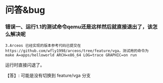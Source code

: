 # 问答&bug
### 错误一、运行1.1的测试命令qemu还是这样然后就直接退出了，该怎么解决呢
```
3.Arceos 已经实现的版本参考代码已提交在
https://github.com/wfly1998/arceos/tree/feature/vga，测试用的命令为
make A=apps/helloworld ARCH=x86_64 LOG=trace GRAPHIC=on run
```
运行时直接闪退了。

【答】: 可能是没有切换到 feature/vga 分支


